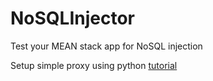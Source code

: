 # NoSQLInjector
Test your MEAN stack app for NoSQL injection 

Setup simple proxy using python [tutorial](https://null-byte.wonderhowto.com/how-to/sploit-make-proxy-server-python-0161232/)